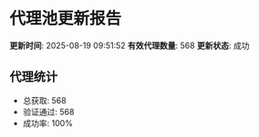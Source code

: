 # 代理池更新报告

**更新时间**: 2025-08-19 09:51:52
**有效代理数量**: 568
**更新状态**:  成功

## 代理统计
- 总获取: 568
- 验证通过: 568
- 成功率: 100%
